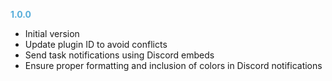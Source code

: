 **<span style="color:#56adda">1.0.0</span>**
- Initial version
- Update plugin ID to avoid conflicts
- Send task notifications using Discord embeds
- Ensure proper formatting and inclusion of colors in Discord notifications